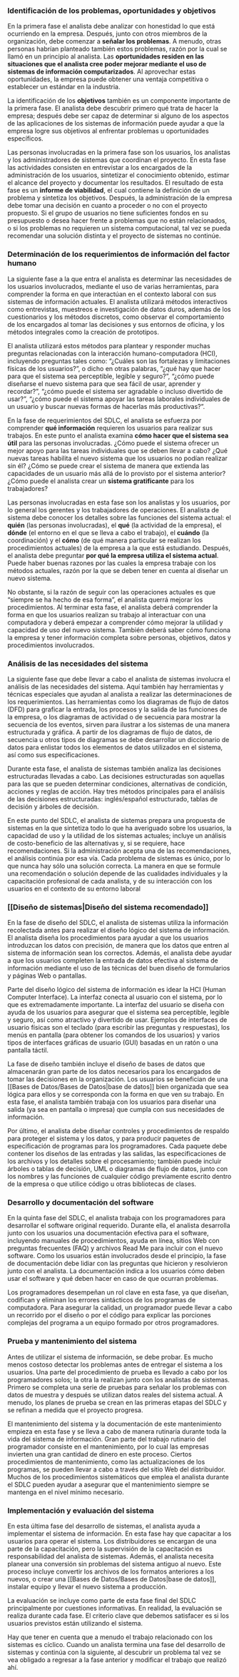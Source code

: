 ### Identificación de los problemas, oportunidades y objetivos
En la primera fase el analista debe analizar con honestidad lo que está ocurriendo en la empresa. Después, junto con otros miembros de la organización, debe comenzar a **señalar los problemas**. A menudo, otras personas habrían planteado también estos problemas, razón por la cual se llamó en un principio al analista. Las **oportunidades residen en las situaciones que el analista cree poder mejorar mediante el uso de sistemas de información computarizados**. Al aprovechar estas oportunidades, la empresa puede obtener una ventaja competitiva o establecer un estándar en la industria.

La identificación de los **objetivos** también es un componente importante de la primera fase. El analista debe descubrir primero qué trata de hacer la empresa; después debe ser capaz de determinar si alguno de los aspectos de las aplicaciones de los sistemas de información puede ayudar a que la empresa logre sus objetivos al enfrentar problemas u oportunidades específicos.

Las personas involucradas en la primera fase son los usuarios, los analistas y los administradores de sistemas que coordinan el proyecto. En esta fase las actividades consisten en entrevistar a los encargados de la administración de los usuarios, sintetizar el conocimiento obtenido, estimar el alcance del proyecto y documentar los resultados. El resultado de esta fase es un **informe de viabilidad**, el cual contiene la definición de un problema y sintetiza los objetivos. Después, la administración de la empresa debe tomar una decisión en cuanto a proceder o no con el proyecto propuesto. Si el grupo de usuarios no tiene suficientes fondos en su presupuesto o desea hacer frente a problemas que no están relacionados, o si los problemas no requieren un sistema computacional, tal vez se pueda recomendar una solución distinta y el proyecto de sistemas no continúe.

### Determinación de los requerimientos de información del factor humano
La siguiente fase a la que entra el analista es determinar las necesidades de los usuarios involucrados, mediante el uso de varias herramientas, para comprender la forma en que interactúan en el contexto laboral con sus sistemas de información actuales. El analista utilizará métodos interactivos como entrevistas, muestreos e investigación de datos duros, además de los cuestionarios y los métodos discretos, como observar el comportamiento de los encargados al tomar las decisiones y sus entornos de oficina, y los métodos integrales como la creación de prototipos.

El analista utilizará estos métodos para plantear y responder muchas preguntas relacionadas con la interacción humano-computadora (HCI), incluyendo preguntas tales como: “¿Cuáles son las fortalezas y limitaciones físicas de los usuarios?”, o dicho en otras palabras, “¿qué hay que hacer para que el sistema sea perceptible, legible y seguro?”, “¿cómo puede diseñarse el nuevo sistema para que sea fácil de usar, aprender y recordar?”, “¿cómo puede el sistema ser agradable o incluso divertido de usar?”, “¿cómo puede el sistema apoyar las tareas laborales individuales de un usuario y buscar nuevas formas de hacerlas más productivas?”.

En la fase de requerimientos del SDLC, el analista se esfuerza por comprender **qué información** requieren los usuarios para realizar sus trabajos. En este punto el analista examina **cómo hacer que el sistema sea útil** para las personas involucradas. ¿Cómo puede el sistema ofrecer un mejor apoyo para las tareas individuales que se deben llevar a cabo? ¿Qué nuevas tareas habilita el nuevo sistema que los usuarios no podían realizar sin él? ¿Cómo se puede crear el sistema de manera que extienda las capacidades de un usuario más allá de lo provisto por el sistema anterior? ¿Cómo puede el analista crear un **sistema gratificante** para los trabajadores?

Las personas involucradas en esta fase son los analistas y los usuarios, por lo general los gerentes y los trabajadores de operaciones. El analista de sistema debe conocer los detalles sobre las funciones del sistema actual: el **quién** (las personas involucradas), el **qué** (la actividad de la empresa), el **dónde** (el entorno en el que se lleva a cabo el trabajo), el **cuándo** (la coordinación) y el **cómo** (de qué manera particular se realizan los procedimientos actuales) de la empresa a la que está estudiando. Después, el analista debe preguntar **por qué la empresa utiliza el sistema actual**. Puede haber buenas razones por las cuales la empresa trabaje con los métodos actuales, razón por la que se deben tener en cuenta al diseñar un nuevo sistema.

No obstante, si la razón de seguir con las operaciones actuales es que “siempre se ha hecho de esa forma”, el analista querrá mejorar los procedimientos. Al terminar esta fase, el analista deberá comprender la forma en que los usuarios realizan su trabajo al interactuar con una computadora y deberá empezar a comprender cómo mejorar la utilidad y capacidad de uso del nuevo sistema. También deberá saber cómo funciona la empresa y tener información completa sobre personas, objetivos, datos y procedimientos involucrados.

### Análisis de las necesidades del sistema
La siguiente fase que debe llevar a cabo el analista de sistemas involucra el análisis de las necesidades del sistema. Aquí también hay herramientas y técnicas especiales que ayudan al analista a realizar las determinaciones de los requerimientos. Las herramientas como los diagramas de flujo de datos (DFD) para graficar la entrada, los procesos y la salida de las funciones de la empresa, o los diagramas de actividad o de secuencia para mostrar la secuencia de los eventos, sirven para ilustrar a los sistemas de una manera estructurada y gráfica. A partir de los diagramas de flujo de datos, de secuencia u otros tipos de diagramas se debe desarrollar un diccionario de datos para enlistar todos los elementos de datos utilizados en el sistema, así como sus especificaciones.

Durante esta fase, el analista de sistemas también analiza las decisiones estructuradas llevadas a cabo. Las decisiones estructuradas son aquellas para las que se pueden determinar condiciones, alternativas de condición, acciones y reglas de acción. Hay tres métodos principales para el análisis de las decisiones estructuradas: inglés/español estructurado, tablas de decisión y árboles de decisión.

En este punto del SDLC, el analista de sistemas prepara una propuesta de sistemas en la que sintetiza todo lo que ha averiguado sobre los usuarios, la capacidad de uso y la utilidad de los sistemas actuales; incluye un análisis de costo-beneficio de las alternativas y, si se requiere, hace recomendaciones. Si la administración acepta una de las recomendaciones, el análisis continúa por esa vía. Cada problema de sistemas es único, por lo que nunca hay sólo una solución correcta. La manera en que se formule una recomendación o solución depende de las cualidades individuales y la capacitación profesional de cada analista, y de su interacción con los usuarios en el contexto de su entorno laboral

### [[Diseño de sistemas|Diseño del sistema recomendado]]
En la fase de diseño del SDLC, el analista de sistemas utiliza la información recolectada antes para realizar el diseño lógico del sistema de información. El analista diseña los procedimientos para ayudar a que los usuarios introduzcan los datos con precisión, de manera que los datos que entren al sistema de información sean los correctos. Además, el analista debe ayudar a que los usuarios completen la entrada de datos efectiva al sistema de información mediante el uso de las técnicas del buen diseño de formularios y páginas Web o pantallas.

Parte del diseño lógico del sistema de información es idear la HCI (Human Computer Interface). La interfaz conecta al usuario con el sistema, por lo que es extremadamente importante. La interfaz del usuario se diseña con ayuda de los usuarios para asegurar que el sistema sea perceptible, legible y seguro, así como atractivo y divertido de usar. Ejemplos de interfaces de usuario físicas son el teclado (para escribir las preguntas y respuestas), los menús en pantalla (para obtener los comandos de los usuarios) y varios tipos de interfaces gráficas de usuario (GUI) basadas en un ratón o una pantalla táctil.

La fase de diseño también incluye el diseño de bases de datos que almacenarán gran parte de los datos necesarios para los encargados de tomar las decisiones en la organización. Los usuarios se benefician de una [[Bases de Datos/Bases de Datos|base de datos]] bien organizada que sea lógica para ellos y se corresponda con la forma en que ven su trabajo. En esta fase, el analista también trabaja con los usuarios para diseñar una salida (ya sea en pantalla o impresa) que cumpla con sus necesidades de información.

Por último, el analista debe diseñar controles y procedimientos de respaldo para proteger el sistema y los datos, y para producir paquetes de especificación de programas para los programadores. Cada paquete debe contener los diseños de las entradas y las salidas, las especificaciones de los archivos y los detalles sobre el procesamiento; también puede incluir árboles o tablas de decisión, UML o diagramas de flujo de datos, junto con los nombres y las funciones de cualquier código previamente escrito dentro de la empresa o que utilice código u otras bibliotecas de clases.

### Desarrollo y documentación del software

En la quinta fase del SDLC, el analista trabaja con los programadores para desarrollar el software original requerido. Durante ella, el analista desarrolla junto con los usuarios una documentación efectiva para el software, incluyendo manuales de procedimientos, ayuda en línea, sitios Web con preguntas frecuentes (FAQ) y archivos Read Me para incluir con el nuevo software. Como los usuarios están involucrados desde el principio, la fase de documentación debe lidiar con las preguntas que hicieron y resolvieron junto con el analista. La documentación indica a los usuarios cómo deben usar el software y qué deben hacer en caso de que ocurran problemas.

Los programadores desempeñan un rol clave en esta fase, ya que diseñan, codifican y eliminan los errores sintácticos de los programas de computadora. Para asegurar la calidad, un programador puede llevar a cabo un recorrido por el diseño o por el código para explicar las porciones complejas del programa a un equipo formado por otros programadores.

### Prueba y mantenimiento del sistema

Antes de utilizar el sistema de información, se debe probar. Es mucho menos costoso detectar los problemas antes de entregar el sistema a los usuarios. Una parte del procedimiento de prueba es llevado a cabo por los programadores solos; la otra la realizan junto con los analistas de sistemas. Primero se completa una serie de pruebas para señalar los problemas con datos de muestra y después se utilizan datos reales del sistema actual. A menudo, los planes de prueba se crean en las primeras etapas del SDLC y se refinan a medida que el proyecto progresa.

El mantenimiento del sistema y la documentación de este mantenimiento empieza en esta fase y se lleva a cabo de manera rutinaria durante toda la vida del sistema de información. Gran parte del trabajo rutinario del programador consiste en el mantenimiento, por lo cual las empresas invierten una gran cantidad de dinero en este proceso. Ciertos procedimientos de mantenimiento, como las actualizaciones de los programas, se pueden llevar a cabo a través del sitio Web del distribuidor. Muchos de los procedimientos sistemáticos que emplea el analista durante el SDLC pueden ayudar a asegurar que el mantenimiento siempre se mantenga en el nivel mínimo necesario.

### Implementación y evaluación del sistema

En esta última fase del desarrollo de sistemas, el analista ayuda a implementar el sistema de información. En esta fase hay que capacitar a los usuarios para operar el sistema. Los distribuidores se encargan de una parte de la capacitación, pero la supervisión de la capacitación es responsabilidad del analista de sistemas. Además, el analista necesita planear una conversión sin problemas del sistema antiguo al nuevo. Este proceso incluye convertir los archivos de los formatos anteriores a los nuevos, o crear una [[Bases de Datos/Bases de Datos|base de datos]], instalar equipo y llevar el nuevo sistema a producción.

La evaluación se incluye como parte de esta fase final del SDLC principalmente por cuestiones informativas. En realidad, la evaluación se realiza durante cada fase. El criterio clave que debemos satisfacer es si los usuarios previstos están utilizando el sistema.

Hay que tener en cuenta que a menudo el trabajo relacionado con los sistemas es cíclico. Cuando un analista termina una fase del desarrollo de sistemas y continúa con la siguiente, al descubrir un problema tal vez se vea obligado a regresar a la fase anterior y modificar el trabajo que realizó ahí.